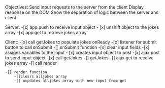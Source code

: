 Objectives:
    Send input requests to the server from the client
    Display response on the DOM
    Show the separation of logic between the server and client

Server:
    -[x] app.push to receive input object
        - [x] unshift object to the jokes array
    -[x] app.get to retrieve jokes array

Client:
    -[x] call getJokes to populate jokes onReady
    -[x] listener for submit button to call onSubmit
    -[] onSubmit function 
        -[x] clear input fields
        -[x] assigns variables to the input 
        - [x] creates input object to post
        -[x] ajax post to send input object
            -[x] call getJokes
        -[] getJokes
            -[] ajax get to receive jokes array
            -[] call render
    
    -[] render function 
        -[]clears alljokes array
        -[] uupdates alljokes array with new input from get